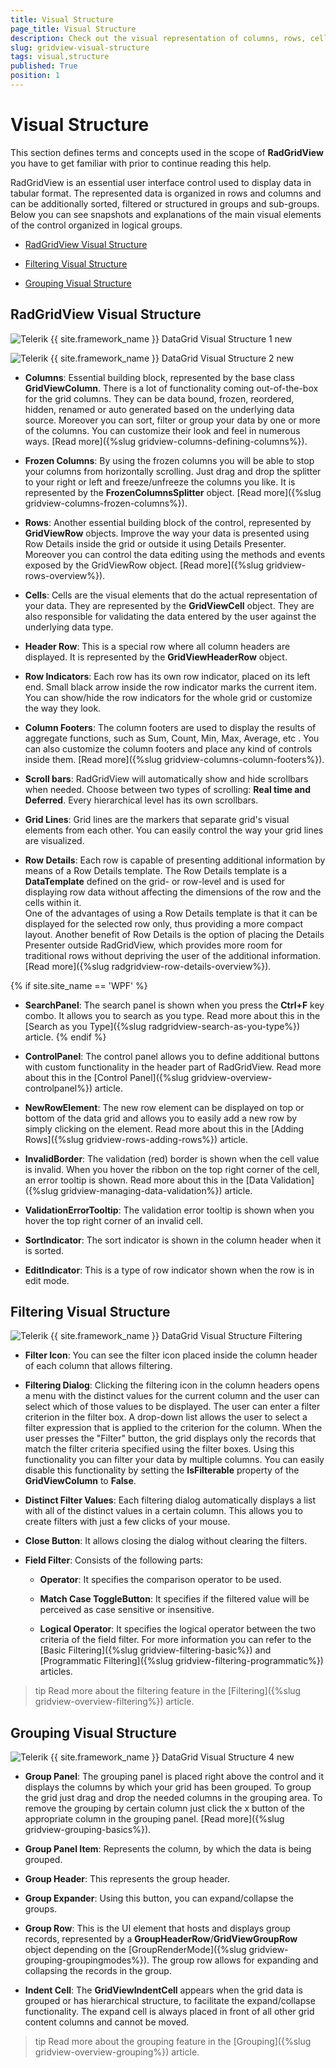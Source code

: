 ```yaml
---
title: Visual Structure
page_title: Visual Structure
description: Check out the visual representation of columns, rows, cells, scroll bars, buttons and other essential elements of RadGridView - Telerik's {{ site.framework_name }} DataGrid.
slug: gridview-visual-structure
tags: visual,structure
published: True
position: 1
---
```


# Visual Structure

This section defines terms and concepts used in the scope of __RadGridView__ you have to get familiar with prior to continue reading this help.

RadGridView is an essential user interface control used to display data in tabular format. The represented data is organized in rows and columns and can be additionally sorted, filtered or structured in groups and sub-groups. Below you can see snapshots and explanations of the main visual elements of the control organized in logical groups.

* [RadGridView Visual Structure](#radgridview-visual-structure)

* [Filtering Visual Structure](#filtering-visual-structure)

* [Grouping Visual Structure](#grouping-visual-structure)

## RadGridView Visual Structure

![Telerik {{ site.framework_name }} DataGrid Visual Structure 1 new](images/RadGridView_VisualStructure_2_new.png)  

![Telerik {{ site.framework_name }} DataGrid Visual Structure 2 new](images/gridview-visual-structure-0.png)

* __Columns__: Essential building block, represented by the base class __GridViewColumn__. There is a lot of functionality coming out-of-the-box for the grid columns. They can be data bound, frozen, reordered, hidden, renamed or auto generated based on the underlying data source. Moreover you can sort, filter or group your data by one or more of the columns. You can customize their look and feel in numerous ways. [Read more]({%slug gridview-columns-defining-columns%}).

* __Frozen Columns__: By using the frozen columns you will be able to stop your columns from horizontally  scrolling. Just drag and drop the splitter to your right or left and freeze/unfreeze the columns you like. It is represented by the __FrozenColumnsSplitter__ object. [Read more]({%slug gridview-columns-frozen-columns%}).

* __Rows__: Another essential building block of the control, represented by __GridViewRow__ objects. Improve the way your data is presented using Row Details inside the grid or outside it using Details Presenter. Moreover you can control the data editing using the methods and events exposed by the GridViewRow object. [Read more]({%slug gridview-rows-overview%}).

* __Cells__: Cells are the visual elements that do the actual representation of your data. They are represented by the __GridViewCell__ object. They are also responsible for validating the data entered by the user against the underlying data type.
            
* __Header Row__: This is a special row where all column headers are displayed. It is represented by the __GridViewHeaderRow__ object.

* __Row Indicators__: Each row has its own row indicator, placed on its left end. Small black arrow inside the row indicator marks the current item. You can show/hide the row indicators for the whole grid or customize the way they look.
            
* __Column Footers__: The column footers are used to display the results of aggregate functions, such as Sum, Count, Min, Max, Average, etc . You can also customize the column footers and place any kind of controls inside them. [Read more]({%slug gridview-columns-column-footers%}).

* __Scroll bars__: RadGridView will automatically show and hide scrollbars when needed. Choose between two types of scrolling: __Real time and Deferred__. Every hierarchical level has its own scrollbars.
            
* __Grid Lines__: Grid lines are the markers that separate grid's visual elements from each other. You can easily control the way your grid lines are visualized. 

* __Row Details__: Each row is capable of presenting additional information by means of a Row Details template. The Row Details template is a __DataTemplate__ defined on the grid- or row-level and is used for displaying row data without affecting the dimensions of the row and the cells within it.  			  
One of the advantages of using a Row Details template is that it can be displayed for the selected row only, thus providing a more compact layout. Another benefit of Row Details is the option of placing the Details Presenter outside RadGridView, which provides more room for traditional rows without depriving the user of the additional information. [Read more]({%slug radgridview-row-details-overview%}).

{% if site.site_name == 'WPF' %}
* __SearchPanel__: The search panel is shown when you press the __Ctrl+F__ key combo. It allows you to search as you type. Read more about this in the [Search as you Type]({%slug radgridview-search-as-you-type%}) article.
{% endif %}

* __ControlPanel__: The control panel allows you to define additional buttons with custom functionality in the header part of RadGridView. Read more about this in the [Control Panel]({%slug gridview-overview-controlpanel%}) article.

* __NewRowElement__: The new row element can be displayed on top or bottom of the data grid and allows you to easily add a new row by simply clicking on the element. Read more about this in the [Adding Rows]({%slug gridview-rows-adding-rows%}) article.

* __InvalidBorder__: The validation (red) border is shown when the cell value is invalid. When you hover the ribbon on the top right corner of the cell, an error tooltip is shown. Read more about this in the [Data Validation]({%slug gridview-managing-data-validation%}) article.

* __ValidationErrorTooltip__: The validation error tooltip is shown when you hover the top right corner of an invalid cell.

* __SortIndicator__: The sort indicator is shown in the column header when it is sorted. 

* __EditIndicator__: This is a type of row indicator shown when the row is in edit mode.

## Filtering Visual Structure

![Telerik {{ site.framework_name }} DataGrid Visual Structure Filtering](images/RadGridView_VisualStructure_Filtering.png)

* __Filter Icon__: You can see the filter icon placed inside the column header of each column that allows filtering.
            
* __Filtering Dialog__: Clicking the filtering icon in the column headers opens a menu with the distinct values for the current column and the user can select which of those values to be displayed. The user can enter a filter criterion in the filter box. A drop-down list allows the user to select a filter expression that is applied to the criterion for the column. When the user presses the "Filter" button, the grid displays only the records that match the filter criteria specified using the filter boxes. Using this functionality you can filter your data by multiple columns. You can easily disable this functionality by setting the __IsFilterable__ property of the __GridViewColumn__ to __False__.

* __Distinct Filter Values__: Each filtering dialog automatically displays a list with all of the distinct values in a certain column. This allows you to create filters with just a few clicks of your mouse.            

* __Close Button__: It allows closing the dialog without clearing the filters.
		
* __Field Filter__: Consists of the following parts:	 
			
	* __Operator__: It specifies the comparison operator to be used. 

	* __Match Case ToggleButton__: It specifies if the filtered value will be perceived as case sensitive or insensitive. 
				
	* __Logical Operator__: It specifies the logical operator between the two criteria of the field filter.
For more information you can refer to the [Basic Filtering]({%slug gridview-filtering-basic%}) and [Programmatic Filtering]({%slug gridview-filtering-programmatic%}) articles.		

>tip Read more about the filtering feature in the [Filtering]({%slug gridview-overview-filtering%}) article.

## Grouping Visual Structure

![Telerik {{ site.framework_name }} DataGrid Visual Structure 4 new](images/RadGridView_VisualStructure_4_new.png)

* __Group Panel__: The grouping panel is placed right above the control and it displays the columns by which your grid has been grouped. To group the grid just drag and drop the needed columns in the grouping area. To remove the grouping by certain column just click the x button of the appropriate column in the grouping panel. [Read more]({%slug gridview-grouping-basics%}).

* __Group Panel Item__: Represents the column, by which the data is being grouped.
            
* __Group Header__: This represents the group header.		

* __Group Expander__: Using this button, you can expand/collapse the groups.	

* __Group Row__: This is the UI element that hosts and displays group records, represented by a __GroupHeaderRow__/__GridViewGroupRow__ object depending on the [GroupRenderMode]({%slug gridview-grouping-groupingmodes%}). The group row allows for expanding and collapsing the records in the group.

* __Indent Cell__: The __GridViewIndentCell__ appears when the grid data is grouped or has hierarchical structure, to facilitate the expand/collapse functionality. The expand cell is always placed in front of all other grid content columns and cannot be moved.
            
>tip Read more about the grouping feature in the [Grouping]({%slug gridview-overview-grouping%}) article.
